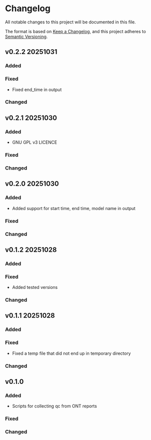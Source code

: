 # Changelog

All notable changes to this project will be documented in this file.

The format is based on [Keep a Changelog](https://keepachangelog.com/en/1.1.0/),
and this project adheres to [Semantic Versioning](https://semver.org/spec/v2.0.0.html).
## v0.2.2 20251031

### Added
### Fixed
- Fixed end_time in output
### Changed

## v0.2.1 20251030

### Added
- GNU GPL v3 LICENCE 
### Fixed
### Changed

## v0.2.0 20251030

### Added
- Added support for start time, end time, model name in output 
### Fixed
### Changed

## v0.1.2 20251028

### Added
### Fixed
- Added tested versions
### Changed

## v0.1.1 20251028

### Added
### Fixed
- Fixed a temp file that did not end up in temporary directory
### Changed

## v0.1.0

### Added
- Scripts for collecting qc from ONT reports
### Fixed

### Changed
